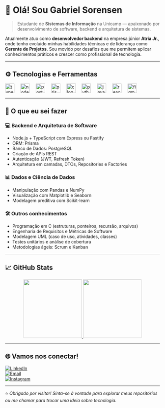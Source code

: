 # 👋 Olá! Sou Gabriel Sorensen

> Estudante de **Sistemas de Informação** na Unicamp — apaixonado por desenvolvimento de software, backend e arquitetura de sistemas.

Atualmente atuo como **desenvolvedor backend** na empresa júnior **Atria Jr.**, onde tenho evoluído minhas habilidades técnicas e de liderança como **Gerente de Projetos**. Sou movido por desafios que me permitem aplicar conhecimentos práticos e crescer como profissional de tecnologia.

---

## ⚙️ Tecnologias e Ferramentas

<div align="left">
  <img src="https://cdn.jsdelivr.net/gh/devicons/devicon/icons/typescript/typescript-original.svg" height="30" alt="typescript logo" />
  <img width="12" />
  <img src="https://cdn.jsdelivr.net/gh/devicons/devicon/icons/nodejs/nodejs-original.svg" height="30" alt="nodejs logo" />
  <img width="12" />
  <img src="https://cdn.jsdelivr.net/gh/devicons/devicon/icons/postgresql/postgresql-original.svg" height="30" alt="postgresql logo" />
  <img width="12" />
  <img src="https://cdn.jsdelivr.net/gh/devicons/devicon/icons/prisma/prisma-original.svg" height="30" alt="prisma logo" />
  <img width="12" />
  <img src="https://cdn.jsdelivr.net/gh/devicons/devicon/icons/c/c-original.svg" height="30" alt="c logo" />
  <img width="12" />
  <img src="https://cdn.jsdelivr.net/gh/devicons/devicon/icons/python/python-original.svg" height="30" alt="python logo" />
  <img width="12" />
  <img src="https://cdn.jsdelivr.net/gh/devicons/devicon/icons/javascript/javascript-original.svg" height="30" alt="javascript logo" />
  <img width="12" />
  <img src="https://cdn.jsdelivr.net/gh/devicons/devicon/icons/react/react-original.svg" height="30" alt="react logo" />
  <img width="12" />
  <img src="https://cdn.jsdelivr.net/gh/devicons/devicon/icons/figma/figma-original.svg" height="30" alt="figma logo" />
</div>

---

## 🧠 O que eu sei fazer

### 💻 **Backend e Arquitetura de Software**
- Node.js + TypeScript com Express ou Fastify
- ORM: Prisma
- Banco de Dados: PostgreSQL
- Criação de APIs REST
- Autenticação (JWT, Refresh Token)
- Arquitetura em camadas, DTOs, Repositories e Factories

### 📊 **Dados e Ciência de Dados**
- Manipulação com Pandas e NumPy
- Visualização com Matplotlib e Seaborn
- Modelagem preditiva com Scikit-learn

### 🛠 **Outros conhecimentos**
- Programação em C (estruturas, ponteiros, recursão, arquivos)
- Engenharia de Requisitos e Métricas de Software
- Modelagem UML (caso de uso, atividades, classes)
- Testes unitários e análise de cobertura
- Metodologias ágeis: Scrum e Kanban

---

## 📈 GitHub Stats

<div align="center">
  <a href="https://github.com/SorensenG">
    <img src="https://github-readme-stats.vercel.app/api?username=SorensenG&show_icons=true&theme=dracula" height="190" />
    <img src="https://github-readme-stats.vercel.app/api/top-langs/?username=SorensenG&layout=compact&theme=dracula" height="190" />
  </a>
</div>

---

## 🌐 Vamos nos conectar!

[![LinkedIn](https://img.shields.io/badge/LinkedIn-GabrielSorensen-blue?style=flat&logo=linkedin)](https://www.linkedin.com/in/gabriel-sorensen)  
[![Email](https://img.shields.io/badge/Email-g.soren.sen2004%40gmail.com-red?style=flat&logo=gmail)](mailto:g.soren.sen2004@gmail.com)  
[![Instagram](https://img.shields.io/badge/Instagram-bielll.png-purple?style=flat&logo=instagram)](https://www.instagram.com/bielll.png/)

---

⭐ *Obrigado por visitar! Sinta-se à vontade para explorar meus repositórios ou me chamar para trocar uma ideia sobre tecnologia.*

